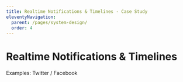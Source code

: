 ```yaml
---
title: Realtime Notifications & Timelines - Case Study
eleventyNavigation:
  parent: /pages/system-design/
  order: 4
---
```


# Realtime Notifications & Timelines

Examples: Twitter / Facebook
